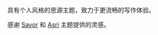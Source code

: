 具有个人风格的思源主题，致力于更流畅的写作体验。

感谢 [Savor](https://github.com/royc01/notion-theme) 和 [Asri](https://github.com/mustakshif/Asri) 主题提供的灵感。